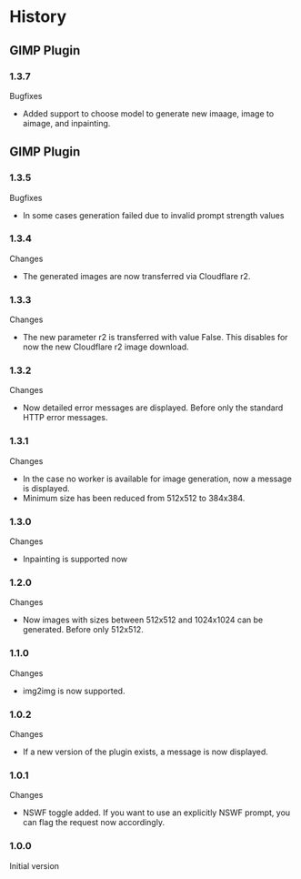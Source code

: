 # History
## GIMP Plugin
### 1.3.7
Bugfixes
- Added support to choose model to generate new imaage, image to aimage, and inpainting.

## GIMP Plugin
### 1.3.5
Bugfixes
- In some cases generation failed due to invalid prompt strength values

### 1.3.4
Changes
- The generated images are now transferred via Cloudflare r2.

### 1.3.3
Changes
- The new parameter r2 is transferred with value False. This disables for now the new Cloudflare r2 image download.

### 1.3.2
Changes
- Now detailed error messages are displayed. Before only the standard HTTP error messages.

### 1.3.1
Changes
- In the case no worker is available for image generation, now a message is displayed.
- Minimum size has been reduced from 512x512 to 384x384.
 
### 1.3.0
Changes
- Inpainting is supported now

### 1.2.0
Changes
- Now images with sizes between 512x512 and 1024x1024 can be generated. Before only 512x512.

### 1.1.0
Changes
- img2img is now supported.

### 1.0.2
Changes
- If a new version of the plugin exists, a message is now displayed.

### 1.0.1
Changes
- NSWF toggle added. If you want to use an explicitly NSWF prompt, you can flag the request now accordingly.

### 1.0.0
Initial version
